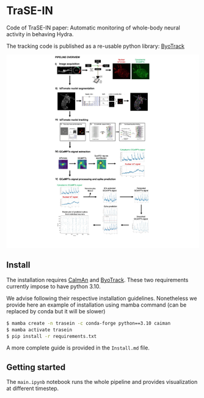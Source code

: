 # TraSE-IN


Code of TraSE-IN paper: Automatic monitoring of whole-body neural activity in behaving Hydra.

The tracking code is published as a re-usable python library: [ByoTrack](https://github.com/raphaelreme/byotrack)

![pipeline](pipeline.jpeg)


## Install

The installation requires [CaImAn](https://github.com/flatironinstitute/CaImAn) and [ByoTrack](https://github.com/raphaelreme/byotrack). These two requirements currently impose to have python 3.10.

We advise following their respective installation guidelines. Nonetheless we provide here an example of installation using mamba command (can be replaced by conda but it will be slower)

```bash
$ mamba create -n trasein -c conda-forge python==3.10 caiman
$ mamba activate trasein
$ pip install -r requirements.txt
```

A more complete guide is provided in the `Install.md` file.


## Getting started

The `main.ipynb` notebook runs the whole pipeline and provides visualization at different timestep.
